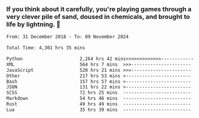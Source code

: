 ### If you think about it carefully, you're playing games through a very clever pile of sand, doused in chemicals, and brought to life by lightning.  👋


<!--START_SECTION:waka-->

```txt
From: 31 December 2018 - To: 09 November 2024

Total Time: 4,301 hrs 35 mins

Python                     2,264 hrs 42 mins>>>>>>>>>>>>>------------   52.65 %
XML                        564 hrs 7 mins  >>>----------------------   13.12 %
JavaScript                 520 hrs 21 mins >>>----------------------   12.10 %
Other                      217 hrs 53 mins >------------------------   05.07 %
Bash                       157 hrs 57 mins >------------------------   03.67 %
JSON                       131 hrs 22 mins >------------------------   03.05 %
SCSS                       72 hrs 25 mins  -------------------------   01.68 %
Markdown                   54 hrs 46 mins  -------------------------   01.27 %
Rust                       49 hrs 49 mins  -------------------------   01.16 %
Lua                        35 hrs 39 mins  -------------------------   00.83 %
```

<!--END_SECTION:waka-->
